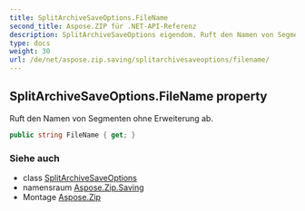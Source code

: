```yaml
---
title: SplitArchiveSaveOptions.FileName
second_title: Aspose.ZIP für .NET-API-Referenz
description: SplitArchiveSaveOptions eigendom. Ruft den Namen von Segmenten ohne Erweiterung ab.
type: docs
weight: 30
url: /de/net/aspose.zip.saving/splitarchivesaveoptions/filename/
---
```

## SplitArchiveSaveOptions.FileName property

Ruft den Namen von Segmenten ohne Erweiterung ab.

```csharp
public string FileName { get; }
```

### Siehe auch

* class [SplitArchiveSaveOptions](../)
* namensraum [Aspose.Zip.Saving](../../splitarchivesaveoptions/)
* Montage [Aspose.Zip](../../../)


